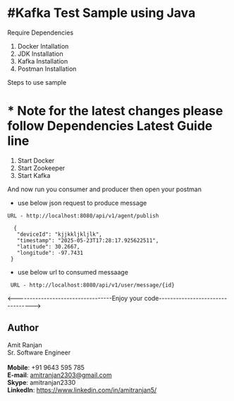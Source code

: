 # #Kafka Test Sample using Java

 Require Dependencies
 1. Docker Intallation 
 2. JDK Installation
 3. Kafka Installation
 4. Postman Installation

 Steps to use sample
# * Note for the latest changes please follow Dependencies Latest Guide line

   1. Start Docker 
   2. Start Zookeeper
   3. Start Kafka
   
 And now run you consumer and producer then open your postman 
   - use below json request to produce message 
      
    URL - http://localhost:8080/api/v1/agent/publish
 
 ```
   {
    "deviceId": "kjjkkljkljlk",
    "timestamp": "2025-05-23T17:28:17.925622511",
    "latitude": 30.2667,
    "longitude": -97.7431
  }

 ```
 
  - use below url to consumed messaage
   
   ```
    URL - http://localhost:8080/api/v1/user/message/{id}
  
   ```
  

<----------------------------------Enjoy your code--------------------------------->

## Author

Amit Ranjan  
Sr. Software Engineer  
<br>
**Mobile**: +91 9643 595 785  
**E-mail**: amitranjan2303@gmail.com  
**Skype**: amitranjan2330  
**LinkedIn**: https://www.linkedin.com/in/amitranjan5/
